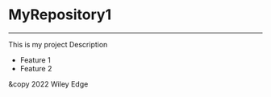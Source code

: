 # MyRepository1
<hr/>

This is my project Description

- Feature 1
- Feature 2

&copy 2022 Wiley Edge
